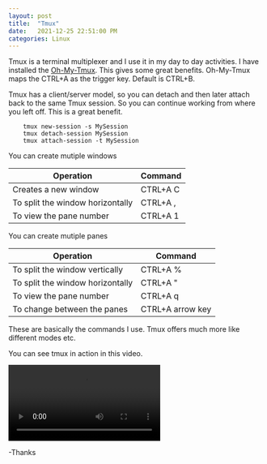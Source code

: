 ```yaml
---
layout: post
title:  "Tmux"
date:   2021-12-25 22:51:00 PM
categories: Linux
---
```


Tmux is a terminal multiplexer and I use it in my day to day activities. I have installed the [Oh-My-Tmux](https://github.com/gpakosz/.tmux). This gives some great benefits. Oh-My-Tmux maps the CTRL+A as the trigger key. Default is CTRL+B.


Tmux has a client/server model, so you can detach and then later attach back to the same Tmux session. So you can continue working from where you left off. This is a great benefit.

```
    tmux new-session -s MySession 
    tmux detach-session MySession 
    tmux attach-session -t MySession 
```

You can create mutiple windows

| Operation | Command |
| --- | ----------- |
| Creates a new window | CTRL+A  C |
| To split the window horizontally | CTRL+A  , |
| To view the pane number | CTRL+A  1 |


You can create mutiple panes

| Operation | Command |
| --- | ----------- |
| To split the window vertically | CTRL+A % |
| To split the window horizontally | CTRL+A " |
| To view the pane number | CTRL+A q |
| To change between the panes | CTRL+A arrow key |


These are basically the commands I use. Tmux offers much more like different modes etc.

You can see tmux in action in this video.

<video controls>
  <source src="../Tmux_Recording.mp4" type="video/mp4">
  Your browser does not support HTML video.
</video>


-Thanks

